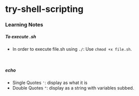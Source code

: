 # try-shell-scripting

### Learning Notes

##### To execute .sh
* In order to execute file.sh using `./`: Use `chmod +x file.sh`. 

&nbsp;
##### echo
* Single Quotes `'`: display as what it is 
* Double Quotes `"`: display as a string with variables subbed. 

 